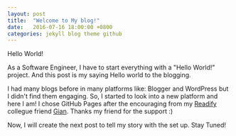 ```yaml
---
layout: post
title:  "Welcome to My blog!"
date:   2016-07-16 18:00:00 +0800
categories: jekyll blog theme github
---
```


Hello World!

As a Software Engineer, I have to start everything with a "Hello World!" project. And this post is my saying Hello world to the blogging.

I had many blogs before in many platforms like: Blogger and WordPress but I didn't find them engaging. So, I started to look into a new platform and here I am!
I chose GitHub Pages after the encouraging from my [Readify](http://www.Readify.net) collegue friend [Gian](http://gianlorenzetto.github.io/). Thanks my friend for the support :)

Now, I will create the next post to tell my story with the set up. Stay Tuned!
